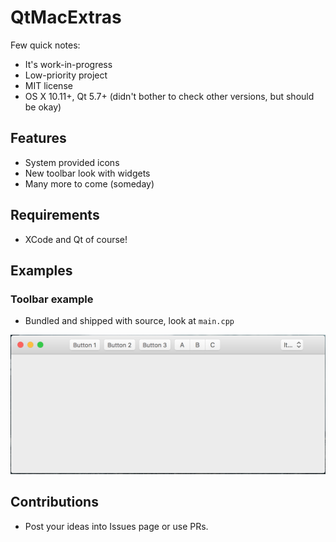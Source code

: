 # QtMacExtras

Few quick notes:

 - It's work-in-progress
 - Low-priority project
 - MIT license
 - OS X 10.11+, Qt 5.7+ (didn't bother to check other versions, but should be okay)
 
## Features

 - System provided icons 
 - New toolbar look with widgets
 - Many more to come (someday)
 
## Requirements
 - XCode and Qt of course!

## Examples

### Toolbar example
 - Bundled and shipped with source, look at ```main.cpp``` 

 ![Toolbar image](./doc/FirstDemo.png)

## Contributions
 - Post your ideas into Issues page or use PRs.
 
